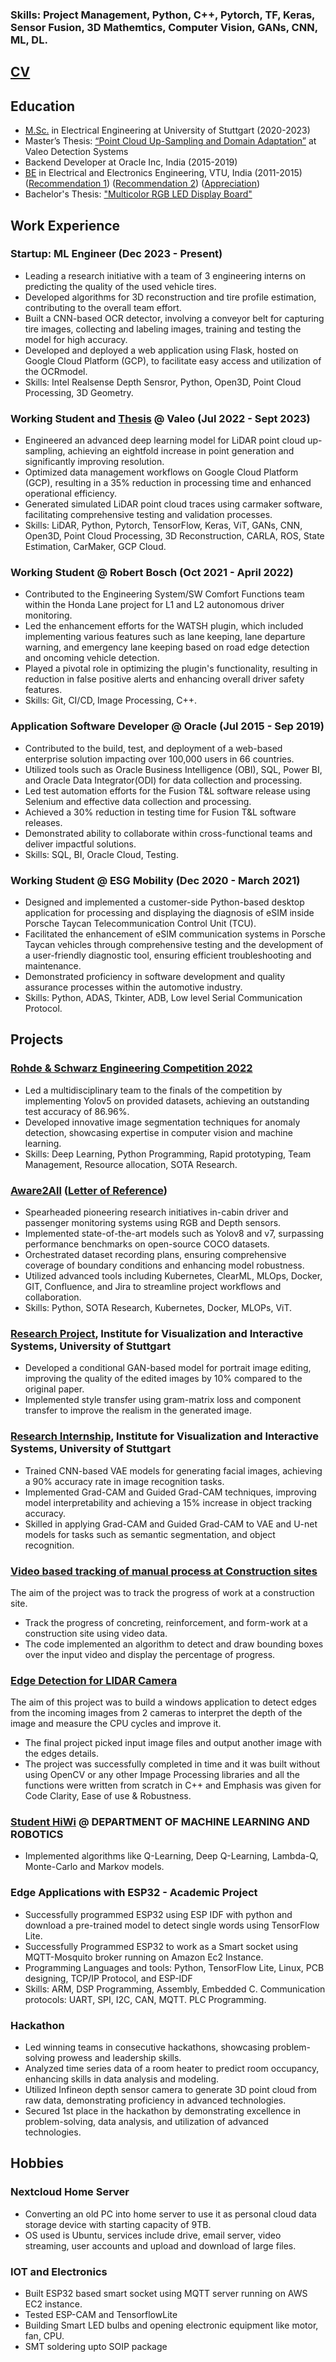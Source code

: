 ### Skills: Project Management, Python, C++, Pytorch, TF, Keras, Sensor Fusion, 3D Mathemtics, Computer Vision, GANs, CNN, ML, DL.
## [CV](Prabhakar_Panday.pdf)

## Education
* [M.Sc.](src/MS_Panday_Transcripts.pdf) in Electrical Engineering at University of Stuttgart (2020-2023)
* Master’s Thesis: [“Point Cloud Up-Sampling and Domain Adaptation”](src/Smaple_work.pdf) at Valeo Detection Systems
* Backend Developer at Oracle Inc, India (2015-2019)
* [BE](src/BETranscript.pdf) in Electrical and Electronics Engineering, VTU, India (2011-2015) ([Recommendation 1](LOR_Nagesh_Prabhu_Sir.pdf)) ([Recommendation 2](LOR_Suryanarayana_Sir.pdf)) ([Appreciation](Talk_appreciation.pdf))
* Bachelor's Thesis: ["Multicolor RGB LED Display Board"](Multicolor_LED_board.pdf)


## Work Experience
### Startup: ML Engineer (Dec 2023 - Present)
* Leading a research initiative with a team of 3 engineering interns on predicting the quality of the used vehicle tires.
* Developed algorithms for 3D reconstruction and tire profile estimation, contributing to the overall team effort.
* Built a CNN-based OCR detector, involving a conveyor belt for capturing tire images, collecting and labeling images, training and testing the model for high accuracy.
* Developed and deployed a web application using Flask, hosted on Google Cloud Platform (GCP), to facilitate easy access and utilization of the OCRmodel.
* Skills: Intel Realsense Depth Sensror, Python, Open3D, Point Cloud Processing, 3D Geometry.

### Working Student and [Thesis](src/Smaple_work.pdf) @ Valeo (Jul 2022 - Sept 2023)
* Engineered an advanced deep learning model for LiDAR point cloud up-sampling, achieving an eightfold increase in point generation and significantly improving resolution.
* Optimized data management workflows on Google Cloud Platform (GCP), resulting in a 35% reduction in processing time and enhanced operational efficiency.
* Generated simulated LiDAR point cloud traces using carmaker software, facilitating comprehensive testing and validation processes.
* Skills: LiDAR, Python, Pytorch, TensorFlow, Keras, ViT, GANs, CNN, Open3D, Point Cloud Processing, 3D Reconstruction, CARLA, ROS, State Estimation, CarMaker, GCP Cloud. 

### Working Student @ Robert Bosch (Oct 2021 - April 2022)
* Contributed to the Engineering System/SW Comfort Functions team within the Honda Lane project for L1 and L2 autonomous driver monitoring.
* Led the enhancement efforts for the WATSH plugin, which included implementing various features such as lane keeping, lane departure warning, and emergency lane keeping based on road edge detection and oncoming vehicle detection.
* Played a pivotal role in optimizing the plugin's functionality, resulting in reduction in false positive alerts and enhancing overall driver safety features.
* Skills: Git, CI/CD, Image Processing, C++.

### Application Software Developer @ Oracle (Jul 2015 - Sep 2019)
* Contributed to the build, test, and deployment of a web-based enterprise solution impacting over 100,000 users in 66 countries.
* Utilized tools such as Oracle Business Intelligence (OBI), SQL, Power BI, and Oracle Data Integrator(ODI) for data collection and processing.
* Led test automation efforts for the Fusion T&L software release using Selenium and effective data collection and processing.
* Achieved a 30% reduction in testing time for Fusion T&L software releases.
* Demonstrated ability to collaborate within cross-functional teams and deliver impactful solutions.
* Skills: SQL, BI, Oracle Cloud, Testing.

### Working Student @ ESG Mobility (Dec 2020 - March 2021)
* Designed and implemented a customer-side Python-based desktop application for processing and displaying the diagnosis of eSIM inside Porsche Taycan Telecommunication Control Unit (TCU).
* Facilitated the enhancement of eSIM communication systems in Porsche Taycan vehicles through comprehensive testing and the development of a user-friendly diagnostic tool, ensuring efficient troubleshooting and maintenance.
* Demonstrated proficiency in software development and quality assurance processes within the automotive industry.
* Skills: Python, ADAS, Tkinter, ADB, Low level Serial Communication Protocol.
  
## Projects
### [Rohde & Schwarz Engineering Competition 2022](https://github.com/pandaypr/Rohde_und_Schwarz_Competition)
* Led a multidisciplinary team to the finals of the competition by implementing Yolov5 on provided datasets, achieving an outstanding test accuracy of 86.96%.
* Developed innovative image segmentation techniques for anomaly detection, showcasing expertise in computer vision and machine learning.
* Skills: Deep Learning, Python Programming, Rapid prototyping, Team Management, Resource allocation, SOTA Research.

###  [Aware2All](https://aware2all.eu/about/) ([Letter of Reference](src/Ref_Gestigon.pdf))
* Spearheaded pioneering research initiatives in-cabin driver and passenger monitoring systems using RGB and Depth sensors.
* Implemented state-of-the-art models such as Yolov8 and v7, surpassing performance benchmarks on open-source COCO datasets.
* Orchestrated dataset recording plans, ensuring comprehensive coverage of boundary conditions and enhancing model robustness.
* Utilized advanced tools including Kubernetes, ClearML, MLOps, Docker, GIT, Confluence, and Jira to streamline project workflows and collaboration.
* Skills: Python, SOTA Research, Kubernetes, Docker, MLOPs, ViT.

### [Research Project](https://github.com/pandaypr/HCI-Research-Project), Institute for Visualization and Interactive Systems, University of Stuttgart
* Developed a conditional GAN-based model for portrait image editing, improving the quality of the edited images by 10% compared to the original paper.
* Implemented style transfer using gram-matrix loss and component transfer to improve the realism in the generated image.

### [Research Internship](https://github.com/pandaypr/Interpretation-of-Activation-Maps-in-Generative-Models), Institute for Visualization and Interactive Systems, University of Stuttgart
* Trained CNN-based VAE models for generating facial images, achieving a 90% accuracy rate in image recognition tasks.
* Implemented Grad-CAM and Guided Grad-CAM techniques, improving model interpretability and achieving a 15% increase in object tracking accuracy.
* Skilled in applying Grad-CAM and Guided Grad-CAM to VAE and U-net models for tasks such as semantic segmentation, and object recognition.

### [Video based tracking of manual process at Construction sites](https://github.com/pandaypr/oculai_P_Challenge)
The aim of the project was to track the progress of work at a construction site.
* Track the progress of concreting, reinforcement, and form-work at a construction site using video data.
* The code implemented an algorithm to detect and draw bounding boxes over the input video and display the percentage of progress.

### [Edge Detection for LIDAR Camera](https://github.com/pandaypr/imageProcessingTask)
The aim of this project was to build a windows application to detect edges from the incoming images from 2 cameras to interpret the depth of
the image and measure the CPU cycles and improve it.
* The final project picked input image files and output another image with the edges details.
* The project was successfully completed in time and it was built without using OpenCV or any other Impage Processing libraries and all the functions were written from scratch in C++ and Emphasis was given for Code Clarity, Ease of use & Robustness.

### [Student HiWi](https://github.com/pandaypr/ReinforcementLearning) @ DEPARTMENT OF MACHINE LEARNING AND ROBOTICS
* Implemented algorithms like Q-Learning, Deep Q-Learning, Lambda-Q, Monte-Carlo and Markov models.

### Edge Applications with ESP32 - Academic Project
* Successfully programmed ESP32 using ESP IDF with python and download a pre-trained model to detect single words using TensorFlow Lite.
*  Successfully Programmed ESP32 to work as a Smart socket using MQTT-Mosquito broker running on Amazon Ec2 Instance.
*  Programming Languages and tools: Python, TensorFlow Lite, Linux, PCB designing, TCP/IP Protocol, and ESP-IDF
*  Skills: ARM, DSP Programming, Assembly, Embedded C. Communication protocols: UART, SPI, I2C, CAN, MQTT. PLC Programming.

### Hackathon 
* Led winning teams in consecutive hackathons, showcasing problem-solving prowess and leadership skills.
* Analyzed time series data of a room heater to predict room occupancy, enhancing skills in data analysis and modeling.
* Utilized Infineon depth sensor camera to generate 3D point cloud from raw data, demonstrating proficiency in advanced technologies.
* Secured 1st place in the hackathon by demonstrating excellence in problem-solving, data analysis, and utilization of advanced technologies.

## Hobbies
### Nextcloud Home Server 
* Converting an old PC into home server to use it as personal cloud data storage device with starting capacity of 9TB.
* OS used is Ubuntu, services include drive, email server, video streaming, user accounts and upload and download of large files.

### IOT and Electronics 
* Built ESP32 based smart socket using MQTT server running on AWS EC2 instance.
* Tested ESP-CAM and TensorflowLite
* Building Smart LED bulbs and opening electronic equipment like motor, fan, CPU.
* SMT soldering upto SOIP package
